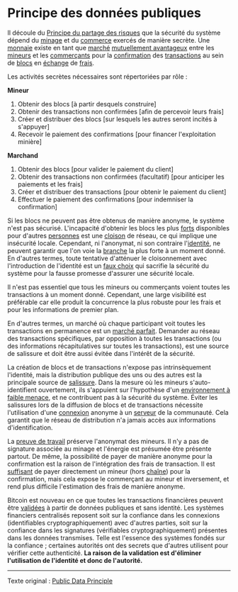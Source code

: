 Principe des données publiques
==============================

Il découle du [Principe du partage des risques](ch023-risk-sharing-principle.md) que la sécurité du système dépend du [minage](ch101-glossary.md#mine) et du [commerce](ch101-glossary.md#commerce) exercés de manière secrète. Une [monnaie](ch101-glossary.md#monnaie) existe en tant que [marché](ch101-glossary.md#marché) [mutuellement avantageux](ch042-balance-of-power-fallacy.md) entre les [mineurs](ch101-glossary.md#mineur) et les [commerçants](ch101-glossary.md#commerçant) pour la [confirmation](ch101-glossary.md#confirmation) des [transactions](ch101-glossary.md#transaction) au sein de [blocs](ch101-glossary.md#bloc) en [échange](ch101-glossary.md#échange) de [frais](ch101-glossary.md#frais).

Les activités secrètes nécessaires sont répertoriées par rôle :

**Mineur**

1. Obtenir des blocs [à partir desquels construire]
2. Obtenir des transactions non confirmées [afin de percevoir leurs frais]
3. Créer et distribuer des blocs [sur lesquels les autres seront incités à s'appuyer]
4. Recevoir le paiement des confirmations [pour financer l'exploitation minière]

**Marchand**

1. Obtenir des blocs [pour valider le paiement du client]
2. Obtenir des transactions non confirmées (facultatif) [pour anticiper les paiements et les frais]
3. Créer et distribuer des transactions [pour obtenir le paiement du client]
4. Effectuer le paiement des confirmations [pour indemniser la confirmation]

Si les blocs ne peuvent pas être obtenus de manière anonyme, le système n'est pas sécurisé. L'incapacité d'obtenir les blocs les plus [forts](ch101-glossary.md#forte) disponibles pour d'autres [personnes](ch101-glossary.md#personne) est une [cloison](ch101-glossary.md#cloison) de réseau, ce qui implique une insécurité locale. Cependant, ni l'anonymat, ni son contraire l'[identité](ch101-glossary.md#identité), ne peuvent garantir que l'on voie la [branche](ch101-glossary.md#branche) la plus forte à un moment donné. En d'autres termes, toute tentative d'atténuer le cloisonnement avec l'introduction de l'identité est un [faux choix](https://fr.wikipedia.org/wiki/Faux_dilemme) qui sacrifie la sécurité du système pour la fausse promesse d'assurer une sécurité locale.

Il n'est pas essentiel que tous les mineurs ou commerçants voient toutes les transactions à un moment donné. Cependant, une large visibilité est préférable car elle produit la concurrence la plus robuste pour les frais et pour les informations de premier plan.

En d'autres termes, un marché où chaque participant voit toutes les transactions en permanence est un [marché parfait](https://fr.wikipedia.org/wiki/Concurrence_pure_et_parfaite). Demander au réseau des transactions spécifiques, par opposition à toutes les transactions (ou des informations récapitulatives sur toutes les transactions), est une source de salissure et doit être aussi évitée dans l'intérêt de la sécurité.

La création de blocs et de transactions n'expose pas intrinsèquement l'identité, mais la distribution publique des uns ou des autres est la principale source de [salissure](ch101-glossary.md#salissure). Dans la mesure où les mineurs s'auto-identifient ouvertement, ils s'appuient sur l'hypothèse d'un [environnement à faible menace](ch033-threat-level-paradox.md), et ne contribuent pas à la sécurité du système. Éviter les salissures lors de la diffusion de blocs et de transactions nécessite l'utilisation d'une [connexion](https://fr.wikipedia.org/wiki/Proxy_anonymiseur) anonyme à un [serveur](ch101-glossary.md#nœud) de la communauté. Cela garantit que le réseau de distribution n'a jamais accès aux informations d'identification.

La [preuve de travail](ch101-glossary.md#preuve-de-travail) préserve l'anonymat des mineurs. Il n'y a pas de signature associée au minage et l'énergie est présumée être présente partout. De même, la possibilité de payer de manière anonyme pour la confirmation est la raison de l'intégration des frais de transaction. Il est [suffisant](ch081-side-fee-fallacy.md) de payer directement un mineur (hors [chaîne](ch101-glossary.md#chaîne)) pour la confirmation, mais cela expose le commerçant au mineur et inversement, et rend plus difficile l'estimation des frais de manière anonyme.

Bitcoin est nouveau en ce que toutes les transactions financières peuvent être [validées](ch101-glossary.md#validation) à partir de données publiques et sans identité. Les systèmes financiers centralisés reposent soit sur la confiance dans les connexions (identifiables cryptographiquement) avec d'autres parties, soit sur la confiance dans les signatures (vérifiables cryptographiquement) présentes dans les données transmises. Telle est l'essence des systèmes fondés sur la confiance ; certaines autorités ont des secrets que d'autres utilisent pour vérifier cette authenticité. **La raison de la validation est d'éliminer l'utilisation de l'identité et donc de l'autorité.**

---

Texte original : [Public Data Principle](https://github.com/libbitcoin/libbitcoin-system/wiki/Public-Data-Principle)